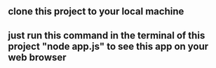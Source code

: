 ## clone this project to your local machine
## just run this command in the terminal of this project "node app.js" to see this app on your web browser
